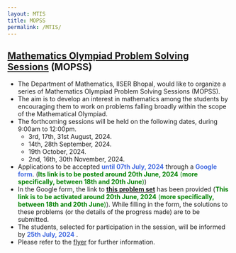 ```yaml
---
layout: MTIS
title: MOPSS
permalink: /MTIS/
---
```


## [Mathematics Olympiad Problem Solving Sessions](https://jpsaha.github.io/MOTP/MTIS/) (MOPSS)

  * The Department of Mathematics, IISER Bhopal, would like to organize a series of Mathematics Olympiad Problem Solving Sessions (MOPSS). 
  * The aim is to develop an interest in mathematics among the students by encouraging them to work on problems falling broadly within the scope of the Mathematical Olympiad.
  * The forthcoming sessions will be held on the following dates, during 9:00am to 12:00pm.
    * 3rd, 17th, 31st August, 2024.
    * 14th, 28th September, 2024.
    * 19th October, 2024.
    * 2nd, 16th, 30th November, 2024.
  * Applications to be accepted <span style="color: royalblue"> **until 07th July, 2024** </span> through a <span style="color: royalblue"> **Google form**</span>. (<span style="color: green">**Its link is to be posted around 20th June, 2024** (**more specifically, between 18th and 20th June**)</span>)
  * In the Google form, the link to [**this problem set**](https://jpsaha.github.io/MOTP/MTIS/PS0B24Aug) has been provided (<span style="color: green">**This link is to be activated around 20th June, 2024** (**more specifically, between 18th and 20th June**)</span>). While filling in the form, the solutions to these problems (or the details of the progress made) are to be submitted.
  * The students, selected for participation in the session, will be informed by <span style="color: royalblue"> **25th July, 2024** </span>.
  * Please refer to the [flyer](static_files/MTIS/flyer.pdf) for further information.
